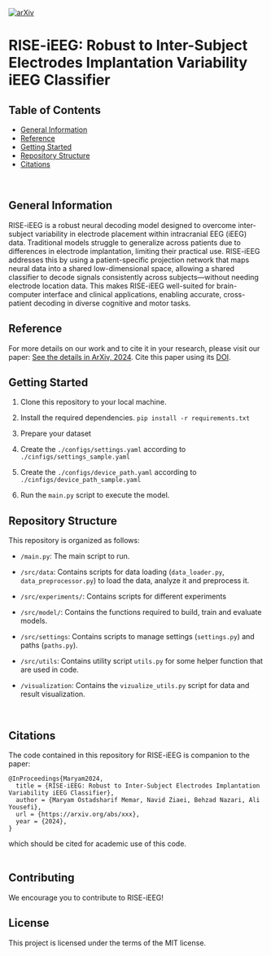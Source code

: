 [![arXiv](https://img.shields.io/badge/arXiv-2206.03992-b31b1b.svg)](https://arxiv.org/abs/2408.14477v1)
# RISE-iEEG: Robust to Inter-Subject Electrodes Implantation Variability iEEG Classifier

## Table of Contents
* [General Information](#general-information)
* [Reference](#reference)
* [Getting Started](#getting-started)
* [Repository Structure](#repository-structure)
* [Citations](#citations)
<br/>


## General Information
RISE-iEEG is a robust neural decoding model designed to overcome inter-subject variability in electrode placement within intracranial EEG (iEEG) data. Traditional models struggle to generalize across patients due to differences in electrode implantation, limiting their practical use. RISE-iEEG addresses this by using a patient-specific projection network that maps neural data into a shared low-dimensional space, allowing a shared classifier to decode signals consistently across subjects—without needing electrode location data. This makes RISE-iEEG well-suited for brain-computer interface and clinical applications, enabling accurate, cross-patient decoding in diverse cognitive and motor tasks.

## Reference
For more details on our work and to cite it in your research, please visit our paper: [See the details in ArXiv, 2024](https://arxiv.org/abs/2408.14477v1). Cite this paper using its [DOI](https://arxiv.org/abs/2408.14477v1).

## Getting Started

1. Clone this repository to your local machine.

2. Install the required dependencies. `pip install -r requirements.txt`

3. Prepare your dataset

4. Create the `./configs/settings.yaml` according to `./cinfigs/settings_sample.yaml`

5. Create the `./configs/device_path.yaml` according to `./cinfigs/device_path_sample.yaml`

6. Run the `main.py` script to execute the model.

## Repository Structure
This repository is organized as follows:

- `/main.py`: The main script to run.

- `/src/data`: Contains scripts for data loading (`data_loader.py`, `data_preprocessor.py`) to load the data, analyze it and preprocess it.

- `/src/experiments/`: Contains scripts for different experiments
  
- `/src/model/`: Contains the functions required to build, train and evaluate models.

- `/src/settings`: Contains scripts to manage settings (`settings.py`) and paths (`paths.py`).

- `/src/utils`: Contains utility script `utils.py` for some helper function that are used in code.

- `/visualization`: Contains the `vizualize_utils.py` script for data and result visualization.
<br/>



## Citations
The code contained in this repository for RISE-iEEG is companion to the paper:  

```
@InProceedings{Maryam2024,
  title = {RISE-iEEG: Robust to Inter-Subject Electrodes Implantation Variability iEEG Classifier},
  author = {Maryam Ostadsharif Memar, Navid Ziaei, Behzad Nazari, Ali Yousefi},
  url = {https://arxiv.org/abs/xxx},
  year = {2024},
}
```
which should be cited for academic use of this code.  
<br/>

## Contributing

We encourage you to contribute to RISE-iEEG! 

## License

This project is licensed under the terms of the MIT license.

